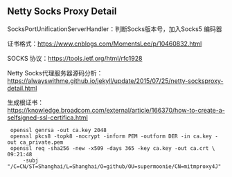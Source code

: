 ## Netty Socks Proxy Detail

SocksPortUnificationServerHandler：判断Socks版本号，加入Socks5 编码器



证书格式：https://www.cnblogs.com/MomentsLee/p/10460832.html

SOCKS 协议：https://tools.ietf.org/html/rfc1928

Netty Socks代理服务器源码分析：https://alwayswithme.github.io/jekyll/update/2015/07/25/netty-socksproxy-detail.html

生成根证书：https://knowledge.broadcom.com/external/article/166370/how-to-create-a-selfsigned-ssl-certifica.html

```shell
 openssl genrsa -out ca.key 2048
 openssl pkcs8 -topk8 -nocrypt -inform PEM -outform DER -in ca.key -out ca_private.pem
 openssl req -sha256 -new -x509 -days 365 -key ca.key -out ca.crt \                                                                                            09:21:48
     -subj "/C=CN/ST=Shanghai/L=Shanghai/O=github/OU=supermoonie/CN=mitmproxy4J"
```